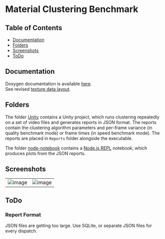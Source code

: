# Material Clustering Benchmark

## Table of Contents

* [Documentation](#documentation)
* [Folders](#folders)
* [Screenshots](#screenshots)
* [ToDo](#todo)

## Documentation

Doxygen documentation is available [here](https://kosrud.github.io/Material-Clustering-Benchmark/html).\
See revised [texture data layout](https://kosrud.github.io/Material-Clustering-Benchmark/html/md__assets__documentation__data__layout.html).

## Folders

The folder [Unity](./Unity) contains a Unity project, which runs clustering repeatedly on a set of video files and generates reports in JSON format. The reports contain the clustering algorithm parameters and per-frame variance (in quality benchmark mode) or frame times (in speed benchmark mode). The reports are placed in `Reports` folder alongside the executable.

The folder [node-notebook](./node-notebook) contains a [Node.js REPL](https://marketplace.visualstudio.com/items?itemName=donjayamanne.typescript-notebook) notebook, which produces plots from the JSON reports.

## Screenshots

|||
|----|----|
|![image](https://user-images.githubusercontent.com/36504423/202903483-30bd083e-47a2-4807-b110-6ff55ac4fd54.png)|![image](https://user-images.githubusercontent.com/36504423/202903522-867759d3-dee4-497d-9b4b-b85498e26813.png)|

## ToDo

### Report Format

JSON files are getting too large. Use SQLite, or separate JSON files for every dispatch.
